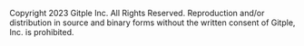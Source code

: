Copyright 2023 Gitple Inc. All Rights Reserved. Reproduction and/or distribution in source and binary forms without the written consent of Gitple, Inc. is prohibited.
